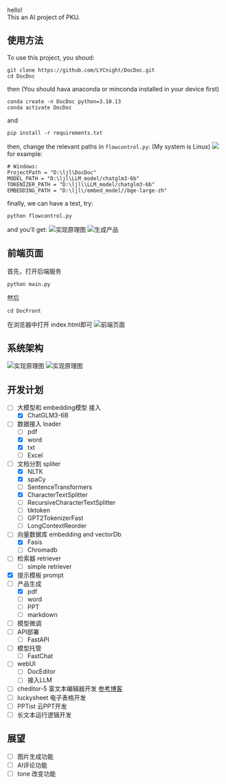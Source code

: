 hello!  
This an AI project of PKU.

## 使用方法
To use this project, you shoud:
```
git clone https://github.com/LYCnight/DocDoc.git
cd DocDoc
```

then (You should hava anaconda or minconda installed in your device first)
```
conda create -n DocDoc python=3.10.13
conda activate DocDoc
```

and
```
pip install -r requirements.txt
```
  
  
then, change the relevant paths in `flowcontrol.py`: (My system is Linux)
![](img/flowcontrol.png)  
for example:
``` shell
# Windows:
ProjectPath = "D:\ljl\DocDoc" 
MODEL_PATH = "D:\ljl\LLM_model/chatglm3-6b"
TOKENIZER_PATH = "D:\ljl\\LLM_model/chatglm3-6b"
EMBEDDING_PATH = "D:\ljl\/embed_model//bge-large-zh"
```



finally, we can have a test, try:
``` shell
python flowcontrol.py
```

and you'll get:
![实现原理图](img/运行截图.png)
![生成产品](img/生成产品.png)



## 前端页面
首先，打开后端服务
``` shell
python main.py
```
然后
``` shell
cd DocFront
```
在浏览器中打开 index.html即可
![前端页面](img/front.png)


## 系统架构
![实现原理图](img/大框架.jpg)
![实现原理图](img/细框架.jpg)


## 开发计划
- [ ] 大模型和 embedding模型 接入
    - [x] ChatGLM3-6B
- [ ] 数据接入 loader
    - [ ] pdf
    - [x] word
    - [x] txt
    - [ ] Excel
- [ ] 文档分割 spliter
    - [x] NLTK
    - [x] spaCy
    - [ ] SentenceTransformers
    - [x] CharacterTextSplitter
    - [ ] RecursiveCharacterTextSplitter
    - [ ] tiktoken
    - [ ] GPT2TokenizerFast
    - [ ] LongContextReorder
- [ ] 向量数据库 embedding and vectorDb
    - [x] Fasis
    - [ ] Chromadb
- [ ] 检索器  retriever
    - [ ] simple retriever
- [x] 提示模板  prompt
- [ ] 产品生成
    - [x] pdf
    - [ ] word
    - [ ] PPT
    - [ ] markdown
- [ ] 模型微调
- [ ] API部署
    - [ ] FastAPI
- [ ] 模型托管
    - [ ] FastChat
- [ ] webUI
    - [ ] DocEditor
    - [ ] 接入LLM
- [ ] cheditor-5 富文本编辑器开发 [参考博客](https://developer.aliyun.com/article/978503)
- [ ] luckysheet 电子表格开发
- [ ] PPTist 云PPT开发
- [ ] 长文本运行逻辑开发

## 展望
- [ ] 图片生成功能
- [ ] AI评论功能
- [ ] tone 改变功能 